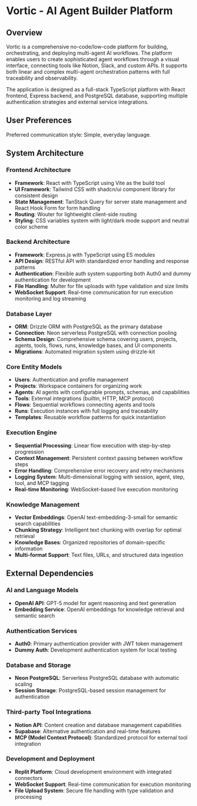 # Vortic - AI Agent Builder Platform

## Overview

Vortic is a comprehensive no-code/low-code platform for building, orchestrating, and deploying multi-agent AI workflows. The platform enables users to create sophisticated agent workflows through a visual interface, connecting tools like Notion, Slack, and custom APIs. It supports both linear and complex multi-agent orchestration patterns with full traceability and observability.

The application is designed as a full-stack TypeScript platform with React frontend, Express backend, and PostgreSQL database, supporting multiple authentication strategies and external service integrations.

## User Preferences

Preferred communication style: Simple, everyday language.

## System Architecture

### Frontend Architecture
- **Framework**: React with TypeScript using Vite as the build tool
- **UI Framework**: Tailwind CSS with shadcn/ui component library for consistent design
- **State Management**: TanStack Query for server state management and React Hook Form for form handling
- **Routing**: Wouter for lightweight client-side routing
- **Styling**: CSS variables system with light/dark mode support and neutral color scheme

### Backend Architecture
- **Framework**: Express.js with TypeScript using ES modules
- **API Design**: RESTful API with standardized error handling and response patterns
- **Authentication**: Flexible auth system supporting both Auth0 and dummy authentication for development
- **File Handling**: Multer for file uploads with type validation and size limits
- **WebSocket Support**: Real-time communication for run execution monitoring and log streaming

### Database Layer
- **ORM**: Drizzle ORM with PostgreSQL as the primary database
- **Connection**: Neon serverless PostgreSQL with connection pooling
- **Schema Design**: Comprehensive schema covering users, projects, agents, tools, flows, runs, knowledge bases, and UI components
- **Migrations**: Automated migration system using drizzle-kit

### Core Entity Models
- **Users**: Authentication and profile management
- **Projects**: Workspace containers for organizing work
- **Agents**: AI agents with configurable prompts, schemas, and capabilities
- **Tools**: External integrations (builtin, HTTP, MCP protocol)
- **Flows**: Sequential workflows connecting agents and tools
- **Runs**: Execution instances with full logging and traceability
- **Templates**: Reusable workflow patterns for quick instantiation

### Execution Engine
- **Sequential Processing**: Linear flow execution with step-by-step progression
- **Context Management**: Persistent context passing between workflow steps
- **Error Handling**: Comprehensive error recovery and retry mechanisms
- **Logging System**: Multi-dimensional logging with session, agent, step, tool, and MCP tagging
- **Real-time Monitoring**: WebSocket-based live execution monitoring

### Knowledge Management
- **Vector Embeddings**: OpenAI text-embedding-3-small for semantic search capabilities
- **Chunking Strategy**: Intelligent text chunking with overlap for optimal retrieval
- **Knowledge Bases**: Organized repositories of domain-specific information
- **Multi-format Support**: Text files, URLs, and structured data ingestion

## External Dependencies

### AI and Language Models
- **OpenAI API**: GPT-5 model for agent reasoning and text generation
- **Embedding Service**: OpenAI embeddings for knowledge retrieval and semantic search

### Authentication Services
- **Auth0**: Primary authentication provider with JWT token management
- **Dummy Auth**: Development authentication system for local testing

### Database and Storage
- **Neon PostgreSQL**: Serverless PostgreSQL database with automatic scaling
- **Session Storage**: PostgreSQL-based session management for authentication

### Third-party Tool Integrations
- **Notion API**: Content creation and database management capabilities
- **Supabase**: Alternative authentication and real-time features
- **MCP (Model Context Protocol)**: Standardized protocol for external tool integration

### Development and Deployment
- **Replit Platform**: Cloud development environment with integrated connectors
- **WebSocket Support**: Real-time communication for execution monitoring
- **File Upload System**: Secure file handling with type validation and processing